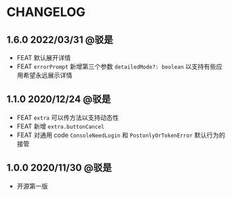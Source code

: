 # CHANGELOG

## 1.6.0 2022/03/31 @驳是

* FEAT 默认展开详情
* FEAT `errorPrompt` 新增第三个参数 `detailedMode?: boolean` 以支持有些应用希望永远展示详情

## 1.1.0 2020/12/24 @驳是

* FEAT `extra` 可以传方法以支持动态性
* FEAT 新增 `extra.buttonCancel`
* FEAT 对通用 code `ConsoleNeedLogin` 和 `PostonlyOrTokenError` 默认行为的接管

## 1.0.0 2020/11/30 @驳是

* 开源第一版
